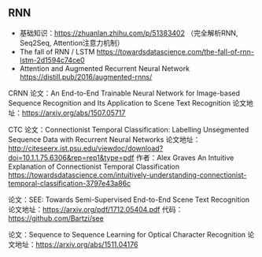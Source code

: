  ## RNN 
- 基础知识：https://zhuanlan.zhihu.com/p/51383402 （完全解析RNN, Seq2Seq, Attention注意力机制）
- The fall of RNN / LSTM  https://towardsdatascience.com/the-fall-of-rnn-lstm-2d1594c74ce0
- Attention and Augmented Recurrent Neural Network  https://distill.pub/2016/augmented-rnns/ 


CRNN 
论文：An End-to-End Trainable Neural Network for Image-based Sequence Recognition and Its Application to Scene Text Recognition 
论文地址：https://arxiv.org/abs/1507.05717

CTC 
论文：Connectionist Temporal Classification: Labelling Unsegmented Sequence Data with Recurrent Neural Networks
论文地址：http://citeseerx.ist.psu.edu/viewdoc/download?doi=10.1.1.75.6306&rep=rep1&type=pdf
作者：Alex Graves
An Intuitive Explanation of Connectionist Temporal Classification https://towardsdatascience.com/intuitively-understanding-connectionist-temporal-classification-3797e43a86c

论文：SEE: Towards Semi-Supervised End-to-End Scene Text Recognition
论文地址：https://arxiv.org/pdf/1712.05404.pdf 
代码：https://github.com/Bartzi/see 

论文：Sequence to Sequence Learning for Optical Character Recognition
论文地址：https://arxiv.org/abs/1511.04176
   
